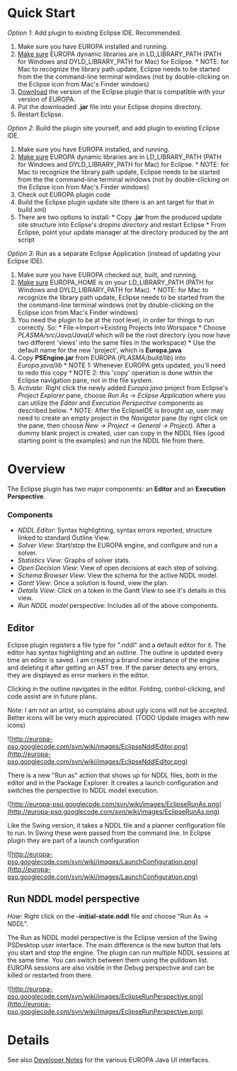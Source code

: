 # Quick Start #

_Option 1_:  Add plugin to existing Eclipse IDE.  Recommended.

  1. Make sure you have EUROPA installed and running.
  1. [Make sure](http://code.google.com/p/europa-pso/wiki/EuropaInstallation) EUROPA dynamic libraries are in LD\_LIBRARY\_PATH (PATH for Windows  and DYLD\_LIBRARY\_PATH for Mac) for Eclipse.
    * NOTE: for Mac to recognize the library path update, Eclipse needs to be started from the the command-line terminal windows (not by double-clicking on the Eclipse icon from Mac's Finder windows)
  1. [Download](http://code.google.com/p/europa-pso/downloads/list) the version of the Eclipse plugin that is compatible with your version of EUROPA.
  1. Put the downloaded **.jar** file into your Eclipse dropins directory.
  1. Restart Eclipse.

_Option 2_:  Build the plugin site yourself, and add plugin to existing Eclipse IDE.

  1. Make sure you have EUROPA installed, and running.
  1. [Make sure](http://code.google.com/p/europa-pso/wiki/EuropaInstallation) EUROPA dynamic libraries are in LD\_LIBRARY\_PATH (PATH for Windows and DYLD\_LIBRARY\_PATH for Mac) for Eclipse.
    * NOTE: for Mac to recognize the library path update, Eclipse needs to be started from the the command-line terminal windows (not by double-clicking on the Eclipse icon from Mac's Finder windows)
  1. Check out EUROPA plugin code
  1. Build the Eclipse plugin update site (there is an ant target for that in build.xml)
  1. There are two options to install:
    * Copy **.jar** from the produced update site structure into Eclipse's _dropins directory_ and restart Eclipse
    * From Eclipse, point your update manager at the directory produced by the ant script

_Option 3_:  Run as a separate Eclipse Application (instead of updating your Eclipse IDE).
  1. Make sure you have EUROPA checked out, built, and running.
  1. [Make sure](http://code.google.com/p/europa-pso/wiki/EuropaInstallation) EUROPA\_HOME is on your LD\_LIBRARY\_PATH (PATH for Windows and DYLD\_LIBRARY\_PATH for Mac).
    * NOTE: for Mac to recognize the library path update, Eclipse needs to be started from the the command-line terminal windows (not by double-clicking on the Eclipse icon from Mac's Finder windows)
  1. You need the plugin to be at the root level, in order for things to run correctly. So:
    * File->Import->Existing Projects Into Worspace
    * Choose _PLASMA/src/Java/JavaUI_ which will be the root directory (you now have two different 'views' into the same files in the workspace)
    * Use the default name for the new 'project', which is **Europa.java**
  1. Copy **PSEngine.jar** from EUROPA (_PLASMA/build/lib_) into _Europa.java/lib_
    * NOTE 1: Whenever EUROPA gets updated, you'll need to redo this copy
    * NOTE 2: this 'copy' operation is done within the Eclipse navigation pane, not in the file system.
  1. _Activate_: Right click the newly added _Europa.java_ project from Eclipse's _Project Explorer_ pane, choose _Run As -> Eclipse Application_ where you can utilize the _Editor_ and _Execution Perspective_ components as described below.
    * NOTE: After the EclipseIDE is brought up, user may need to create an empty project in the _Navigator_ pane (by right click on the pane, then choose _New -> Project -> General -> Project_). After a dummy blank project is created, user can copy in the NDDL files (good starting point is the examples) and run the NDDL file from there.

# Overview #

The Eclipse plugin has two major components: an **Editor** and an **Execution Perspective**.

### Components ###

  * _NDDL Editor_:  Syntax highlighting, syntax errors reported, structure linked to standard Outline View.
  * _Solver View_:  Start/stop the EUROPA engine, and configure and run a solver.
  * _Statistics View_:  Graphs of solver stats.
  * _Open Decision View_:  View of open decisions at each step of solving.
  * _Schema Browser View_:  View the schema for the active NDDL model.
  * _Gantt View_:  Once a solution is found, view the plan.
  * _Details View_:  Click on a token in the Gantt View to see it's details in this view.
  * _Run NDDL model_ perspective:  Includes all of the above components.

## Editor ##

Eclipse plugin registers a file type for ".nddl" and a default editor for it. The editor has syntax highlighting and an outline. The outline is updated every time an editor is saved. I am creating a brand new instance of the engine and deleting it after getting an AST tree. If the parser detects any errors, they are displayed as error markers in the editor.

Clicking in the outline navigates in the editor. Folding, control-clicking, and code assist are in future plans.

Note: I am not an artist, so complains about ugly icons will not be accepted. Better icons will be very much appreciated. (TODO Update images with new icons)

![http://europa-pso.googlecode.com/svn/wiki/images/EclipseNddlEditor.png](http://europa-pso.googlecode.com/svn/wiki/images/EclipseNddlEditor.png)

There is a new "Run as" action that shows up for NDDL files, both in the editor and in the Package Explorer. It creates a launch configuration and switches the perspective to NDDL model execution.

![http://europa-pso.googlecode.com/svn/wiki/images/EclipseRunAs.png](http://europa-pso.googlecode.com/svn/wiki/images/EclipseRunAs.png)

Like the Swing version, it takes a NDDL file and a planner configuration file to run. In Swing these were passed from the command line. In Eclipse plugin they are part of a launch configuration

![http://europa-pso.googlecode.com/svn/wiki/images/LaunchConfiguration.png](http://europa-pso.googlecode.com/svn/wiki/images/LaunchConfiguration.png)

## Run NDDL model perspective ##

_How_: Right click on the **-initial-state.nddl** file and choose "Run As -> NDDL".

The Run as NDDL model perspective is the Eclipse version of the Swing PSDesktop user interface. The main difference is the new button that lets you start and stop the engine. The plugin can run multiple NDDL sessions at the same time. You can switch between them using the pulldown list. EUROPA sessions are also visible in the Debug perspective and can be killed or restarted from there.

![http://europa-pso.googlecode.com/svn/wiki/images/EclipseRunPerspective.png](http://europa-pso.googlecode.com/svn/wiki/images/EclipseRunPerspective.png)

# Details #

See also [Developer Notes](JavaUINotes.md) for the various EUROPA Java UI interfaces.